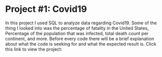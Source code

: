 # Project #1: Covid19 
  In this project I used SQL to analyze data regarding Covid19. Some of the thing I looked into was the percentage of fatality in the United States, Percentage of the population that was infected, total death count per continent, and more. Before every code there will be a brief explanation about what the code is seeking for and what the expected result is. Click this link to  view the project:
